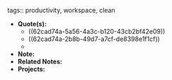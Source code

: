 tags:: productivity, workspace, clean

- **Quote(s):**
	- ((62cad74a-5a56-4a3c-b120-43cb2bf42e09))
	- ((62cad74a-2b8b-49d7-a7cf-de8398e1f1cf))
	-
- **Note:**
- **Related Notes:**
- **Projects:**
